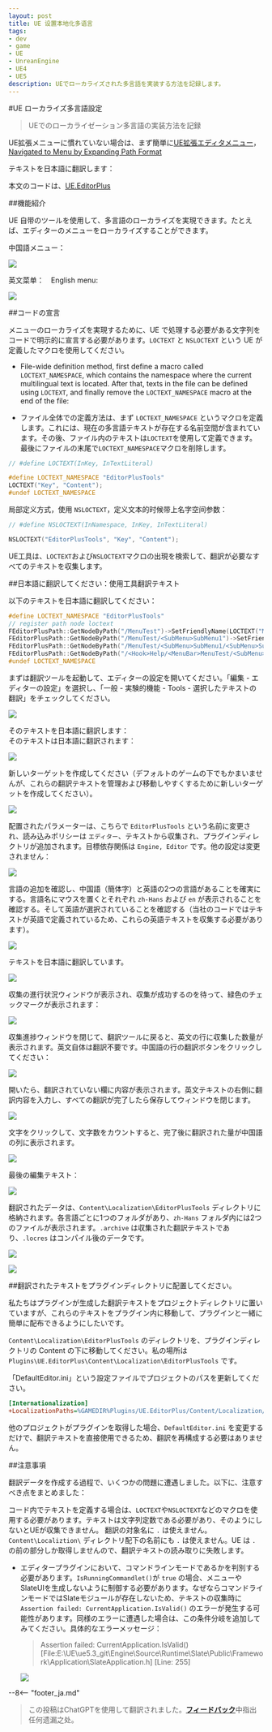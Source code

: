 ```yaml
---
layout: post
title: UE 设置本地化多语言
tags:
- dev
- game
- UE
- UnreanEngine
- UE4
- UE5
description: UEでローカライズされた多言語を実装する方法を記録します。
---
```


<meta property="og:title" content="UE 设置本地化多语言" />

#UE ローカライズ多言語設定

> UEでのローカライゼーション多言語の実装方法を記録

UE拡張メニューに慣れていない場合は、まず簡単に[UE拡張エディタメニュー](ue-扩展编辑器菜单.md)，[Navigated to Menu by Expanding Path Format](ue-使用路径形式扩展菜单.md)

テキストを日本語に翻訳します： 

本文のコードは、[UE.EditorPlus](https://github.com/disenone/UE.EditorPlus)

##機能紹介

UE 自带のツールを使用して、多言語のローカライズを実現できます。たとえば、エディターのメニューをローカライズすることができます。

中国語メニュー：

![](assets/img/2023-ue-localization/chinese.png)

英文菜单：　English menu:

![](assets/img/2023-ue-localization/english.png)

##コードの宣言

メニューのローカライズを実現するために、UE で処理する必要がある文字列をコードで明示的に宣言する必要があります。`LOCTEXT` と `NSLOCTEXT` という UE が定義したマクロを使用してください。

- File-wide definition method, first define a macro called `LOCTEXT_NAMESPACE`, which contains the namespace where the current multilingual text is located. After that, texts in the file can be defined using `LOCTEXT`, and finally remove the `LOCTEXT_NAMESPACE` macro at the end of the file: 

- ファイル全体での定義方法は、まず `LOCTEXT_NAMESPACE` というマクロを定義します。これには、現在の多言語テキストが存在する名前空間が含まれています。その後、ファイル内のテキストは`LOCTEXT`を使用して定義できます。最後にファイルの末尾で`LOCTEXT_NAMESPACE`マクロを削除します。

```cpp
// #define LOCTEXT(InKey, InTextLiteral)

#define LOCTEXT_NAMESPACE "EditorPlusTools"
LOCTEXT("Key", "Content");
#undef LOCTEXT_NAMESPACE

```

局部定义方式，使用 `NSLOCTEXT`，定义文本的时候带上名字空间参数：

```cpp
// #define NSLOCTEXT(InNamespace, InKey, InTextLiteral)

NSLOCTEXT("EditorPlusTools", "Key", "Content");
```

UE工具は、`LOCTEXT`および`NSLOCTEXT`マクロの出現を検索して、翻訳が必要なすべてのテキストを収集します。

##日本語に翻訳してください：使用工具翻訳テキスト

以下のテキストを日本語に翻訳してください：

```cpp
#define LOCTEXT_NAMESPACE "EditorPlusTools"
// register path node loctext
FEditorPlusPath::GetNodeByPath("/MenuTest")->SetFriendlyName(LOCTEXT("MenuTest", "MenuTest"))->SetFriendlyTips(LOCTEXT("MenuTestTips", "MenuTestTips"));
FEditorPlusPath::GetNodeByPath("/MenuTest/<SubMenu>SubMenu1")->SetFriendlyName(LOCTEXT("SubMenu1", "SubMenu1"))->SetFriendlyTips(LOCTEXT("SubMenu1Tips", "SubMenu1Tips"));
FEditorPlusPath::GetNodeByPath("/MenuTest/<SubMenu>SubMenu1/<SubMenu>SubMenu1")->SetFriendlyName(LOCTEXT("SubMenu1", "SubMenu1"))->SetFriendlyTips(LOCTEXT("SubMenu1Tips", "SubMenu1Tips"));
FEditorPlusPath::GetNodeByPath("/<Hook>Help/<MenuBar>MenuTest/<SubMenu>SubMenu1/<Section>Section1")->SetFriendlyName(LOCTEXT("Section1", "Section1"))->SetFriendlyTips(LOCTEXT("Section1Tips", "Section1Tips"));
#undef LOCTEXT_NAMESPACE
```

まずは翻訳ツールを起動して、エディターの設定を開いてください。「編集 - エディターの設定」を選択し、「一般 - 実験的機能 - Tools - 選択したテキストの翻訳」をチェックしてください。

![](assets/img/2023-ue-localization/editor_enable_tool.png)


そのテキストを日本語に翻訳します：  
そのテキストは日本語に翻訳されます：

![](assets/img/2023-ue-localization/editor_open_tool.png)

新しいターゲットを作成してください（デフォルトのゲームの下でもかまいませんが、これらの翻訳テキストを管理および移動しやすくするために新しいターゲットを作成してください）。

![](assets/img/2023-ue-localization/tool_new_target.png)

配置されたパラメーターは、こちらで `EditorPlusTools` という名前に変更され、読み込みポリシーは `エディター`、テキストから収集され、プラグインディレクトリが追加されます。目標依存関係は `Engine, Editor` です。他の設定は変更されません：

![](assets/img/2023-ue-localization/tool_target_config.png)

言語の追加を確認し、中国語（簡体字）と英語の2つの言語があることを確実にする。言語名にマウスを置くとそれぞれ `zh-Hans` および `en` が表示されることを確認する。そして英語が選択されていることを確認する（当社のコードではテキストが英語で定義されているため、これらの英語テキストを収集する必要があります）。

![](assets/img/2023-ue-localization/tool_target_lang.png)

テキストを日本語に翻訳しています。

![](assets/img/2023-ue-localization/tool_target_collect.png)

収集の進行状況ウィンドウが表示され、収集が成功するのを待って、緑色のチェックマークが表示されます：

![](assets/img/2023-ue-localization/tool_target_collected.png)

収集進捗ウィンドウを閉じて、翻訳ツールに戻ると、英文の行に収集した数量が表示されます。英文自体は翻訳不要です。中国語の行の翻訳ボタンをクリックしてください：

![](assets/img/2023-ue-localization/tool_go_trans.png)

開いたら、翻訳されていない欄に内容が表示されます。英文テキストの右側に翻訳内容を入力し、すべての翻訳が完了したら保存してウィンドウを閉じます。

![](assets/img/2023-ue-localization/tool_trans.png)

文字をクリックして、文字数をカウントすると、完了後に翻訳された量が中国語の列に表示されます。

![](assets/img/2023-ue-localization/tool_count.png)

最後の編集テキスト：

![](assets/img/2023-ue-localization/tool_build.png)

翻訳されたデータは、`Content\Localization\EditorPlusTools` ディレクトリに格納されます。各言語ごとに1つのフォルダがあり、`zh-Hans` フォルダ内には2つのファイルが表示されます。`.archive` は収集された翻訳テキストであり、`.locres` はコンパイル後のデータです。

![](assets/img/2023-ue-localization/tool_ret.png)

![](assets/img/2023-ue-localization/tool_ret2.png)

##翻訳されたテキストをプラグインディレクトリに配置してください。

私たちはプラグインが生成した翻訳テキストをプロジェクトディレクトリに置いていますが、これらのテキストをプラグイン内に移動して、プラグインと一緒に簡単に配布できるようにしたいです。

`Content\Localization\EditorPlusTools` のディレクトリを、プラグインディレクトリの Content の下に移動してください。私の場所は `Plugins\UE.EditorPlus\Content\Localization\EditorPlusTools` です。

「DefaultEditor.ini」という設定ファイルでプロジェクトのパスを更新してください。

```ini
[Internationalization]
+LocalizationPaths=%GAMEDIR%Plugins/UE.EditorPlus/Content/Localization/EditorPlusTools
```

他のプロジェクトがプラグインを取得した場合、`DefaultEditor.ini` を変更するだけで、翻訳テキストを直接使用できるため、翻訳を再構成する必要はありません。

##注意事項

翻訳データを作成する過程で、いくつかの問題に遭遇しました。以下に、注意すべき点をまとめました：

コード内でテキストを定義する場合は、`LOCTEXT`や`NSLOCTEXT`などのマクロを使用する必要があります。テキストは文字列定数である必要があり、そのようにしないとUEが収集できません。
翻訳の対象名に `.` は使えません。`Content\Localiztion\` ディレクトリ配下の名前にも `.` は使えません。UE は `.` の前の部分しか取得しませんので、翻訳テキストの読み取りに失敗します。
- エディタープラグインにおいて、コマンドラインモードであるかを判別する必要があります。`IsRunningCommandlet()`が `true` の場合、メニューやSlateUIを生成しないように制御する必要があります。なぜならコマンドラインモードではSlateモジュールが存在しないため、テキストの収集時に `Assertion failed: CurrentApplication.IsValid()` のエラーが発生する可能性があります。同様のエラーに遭遇した場合は、この条件分岐を追加してみてください。具体的なエラーメッセージ：

    > Assertion failed: CurrentApplication.IsValid() [File:E:\UE\ue5.3_git\Engine\Source\Runtime\Slate\Public\Framework\Application\SlateApplication.h] [Line: 255] 

    ![](assets/img/2023-ue-localization/tool_error.png)

--8<-- "footer_ja.md"


> この投稿はChatGPTを使用して翻訳されました。[**フィードバック**](https://github.com/disenone/wiki_blog/issues/new)中指出任何遗漏之处。 
